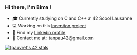 ### Hi there, I'm Bima !

- 🎓 Currently studying on C and C++ at 42 Scool Lausanne
- 💻 Working on this [Inception project](https://github.com/Bima42/Inception)
- 🤝 Find my [Linkedin profile](https://www.linkedin.com/in/tanguy-pauvret/)
- 📧 Contact me at : tanpau42@gmail.com

[![tpauvret's 42 stats](https://badge42.vercel.app/api/v2/cl4cu4yt6003509meu4zyuu1x/stats?cursusId=21&coalitionId=192)](https://github.com/JaeSeoKim/badge42)
